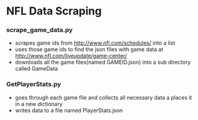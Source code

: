 # NFL Data Scraping

### scrape_game_data.py
* scrapes game ids from http://www.nfl.com/schedules/ into a list
* uses those game ids to find the json files with game data at http://www.nfl.com/liveupdate/game-center/
* downloads all the game files(named GAMEID.json) into a sub directory called GameData
### GetPlayerStats.py
* goes through each game file and collects all necessary data a places it in a new dictionary
* writes data to a file named PlayerStats.json
